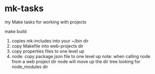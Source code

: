 # mk-tasks

my Make tasks for working with projects

make build

1. copies mk-includes into your ~/bin dir
2. copy Makefile into web-projects dir
3. copy properties files to one level up
3. node: copy package.json file to one level up
  note: when calling node from a web project dir node will move up the dir tree looking
  for node_modules dir
